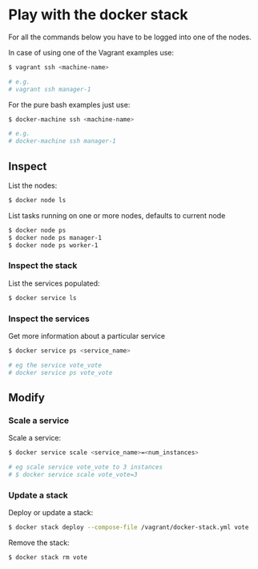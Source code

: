 # Play with the docker stack

For all the commands below you have to be logged into one of the nodes.

In case of using one of the Vagrant examples use:

```sh
$ vagrant ssh <machine-name>

# e.g.
# vagrant ssh manager-1
```

For the pure bash examples just use:

```sh
$ docker-machine ssh <machine-name>

# e.g.
# docker-machine ssh manager-1
```

## Inspect

List the nodes:
```sh
$ docker node ls
```

List tasks running on one or more nodes, defaults to current node
```sh
$ docker node ps
$ docker node ps manager-1
$ docker node ps worker-1
```

### Inspect the stack

List the services populated:
```sh
$ docker service ls
```


### Inspect the services

Get more information about a particular service
```sh
$ docker service ps <service_name>

# eg the service vote_vote
# docker service ps vote_vote
```

## Modify

### Scale a service

Scale a service:
```sh
$ docker service scale <service_name>=<num_instances>

# eg scale service vote_vote to 3 instances
# $ docker service scale vote_vote=3
```

### Update a stack

Deploy or update a stack:
```sh
$ docker stack deploy --compose-file /vagrant/docker-stack.yml vote
```

Remove the stack:
```sh
$ docker stack rm vote
```

